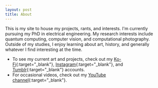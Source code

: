 ```yaml
---
layout: post
title: About
---
```


This is my site to house my projects, rants, and interests. I'm currently pursuing my PhD in electrical engineering. My research interests include quantum computing, computer vision, and computational photography. Outside of my studies, I enjoy learning about art, history, and generally whatever I find interesting at the time. 

<!-- * For my CV, click [here](/assets/cv.pdf){:target="\_blank"}. -->
* To see my current art and projects, check out my [Ko-Fi](https://ko-fi.com/teawizardry){:target="\_blank"}, [Instagram](https://www.instagram.com/hannah_tea.wizardry/){:target="\_blank"}, and [Tumblr](teawizardry.tumblr.com){:target="\_blank"} accounts.
* For occasional videos, check out my [YouTube channel](https://www.youtube.com/channel/UCcZNGl0wgH3UN8hA4PzbfSg){:target="\_blank"}.